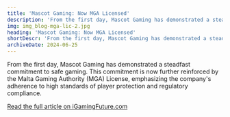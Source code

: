 ```yaml
---
title: 'Mascot Gaming: Now MGA Licensed'
description: 'From the first day, Mascot Gaming has demonstrated a steadfast commitment to safe gaming. This commitment is now further reinforced by the Malta Gaming Authority (MGA) License, emphasizing the company`s adherence to high standards of player protection and regulatory compliance.'
img: img_blog-mga-lic-2.jpg
heading: 'Mascot Gaming: Now MGA Licensed'
shortDescr: 'From the first day, Mascot Gaming has demonstrated a steadfast commitment to safe gaming. This commitment is now further reinforced by the Malta Gaming Authority (MGA) License, emphasizing the company`s adherence to high standards of player protection and regulatory compliance.'
archiveDate: 2024-06-25
---
```

From the first day, Mascot Gaming has demonstrated a steadfast commitment to safe gaming. This commitment is now further reinforced by the Malta Gaming Authority (MGA) License, emphasizing the company's adherence to high standards of player protection and regulatory compliance.

<a href="https://igamingfuture.com/mascot-gaming-now-mga-licensed/" target="_blank" rel="dofollow">Read the full article on iGamingFuture.com</a>
